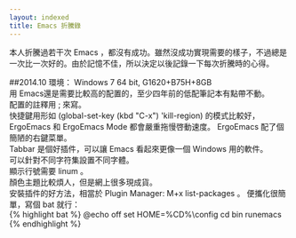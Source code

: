 ```yaml
---
layout: indexed
title: Emacs 折騰錄
---
```

本人折騰過若干次 Emacs ，都沒有成功。雖然沒成功實現需要的樣子，不過總是一次比一次好的。由於記憶不佳，所以決定以後記錄一下每次折騰時的心得。  

##2014.10
環境： Windows 7 64 bit, G1620+B75H+8GB  
用 Emacs還是需要比較高的配置的，至少四年前的低配筆記本有點帶不動。  
配置的註釋用 ; 來寫。  
快捷鍵用形如 (global-set-key (kbd "C-x") 'kill-region) 的模式比較好， ErgoEmacs 和 ErgoEmacs Mode 都會嚴重拖慢啓動速度。 ErgoEmacs 配了個簡陋的右鍵菜單。  
Tabbar 是個好插件，可以讓 Emacs 看起來更像一個 Windows 用的軟件。  
可以針對不同字符集設置不同字體。  
顯示行號需要 linum 。  
顏色主題比較煩人，但是網上很多現成貨。  
安裝插件的好方法，相當於 Plugin Manager: M+x list-packages 。
便攜化很簡單，寫個 bat 就行：  
    {% highlight bat %}
    @echo off
    set HOME=%CD%\config
    cd bin
    runemacs
    {% endhighlight %}